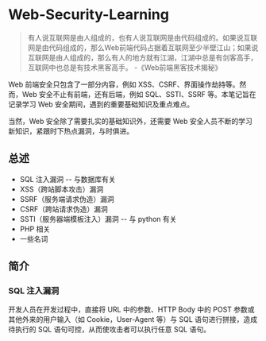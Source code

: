 # Web-Security-Learning

> 有人说互联网是由人组成的，也有人说互联网是由代码组成的。如果说互联网是由代码组成的，那么Web前端代码占据着互联网至少半壁江山；如果说互联网是由人组成的，那么有人的地方就有江湖，江湖中总是有剑客高手，互联网中也总是有技术黑客高手。	-《Web前端黑客技术揭秘》

Web 前端安全只包含了一部分内容，例如 XSS、CSRF、界面操作劫持等。然而，Web 安全不止有前端，还有后端，例如 SQL、SSTI、SSRF 等。本笔记旨在记录学习 Web 安全期间，遇到的重要基础知识及重点难点。

当然，Web 安全除了需要扎实的基础知识外，还需要 Web 安全人员不断的学习新知识，紧跟时下热点漏洞，与时俱进。

## 总述

* SQL 注入漏洞 -- 与数据库有关
* XSS（跨站脚本攻击）漏洞
* SSRF（服务端请求伪造）漏洞
* CSRF（跨站请求伪造）漏洞
* SSTI（服务器端模板注入）漏洞 -- 与 python 有关
* PHP 相关
* 一些名词

## 简介

### SQL 注入漏洞

开发人员在开发过程中，直接将 URL 中的参数、HTTP Body 中的 POST 参数或其他外来的用户输入（如 Cookie，User-Agent 等）与 SQL 语句进行拼接，造成待执行的 SQL 语句可控，从而使攻击者可以执行任意 SQL 语句。